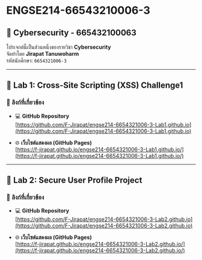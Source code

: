 # ENGSE214-66543210006-3

## 🔐 Cybersecurity - 665432100063

โปรเจกต์นี้เป็นส่วนหนึ่งของรายวิชา **Cybersecurity**  
จัดทำโดย **Jirapat Tanuwoharm**  
รหัสนักศึกษา: `6654321006-3`

---

## 🧪 Lab 1: Cross-Site Scripting (XSS) Challenge1

### 🔗 ลิงก์ที่เกี่ยวข้อง

- 💻 **GitHub Repository**  
  [https://github.com/F-Jirapat/engse214-6654321006-3-Lab1.github.io](https://github.com/F-Jirapat/engse214-6654321006-3-Lab1.github.io)

- 🌐 **เว็บไซต์แสดงผล (GitHub Pages)**  
  [https://f-jirapat.github.io/engse214-6654321006-3-Lab1.github.io/](https://f-jirapat.github.io/engse214-6654321006-3-Lab1.github.io/)

---

## 🧪 Lab 2: Secure User Profile Project

### 🔗 ลิงก์ที่เกี่ยวข้อง

- 💻 **GitHub Repository**  
  [https://github.com/F-Jirapat/engse214-6654321006-3-Lab2.github.io](https://github.com/F-Jirapat/engse214-6654321006-3-Lab2.github.io)

- 🌐 **เว็บไซต์แสดงผล (GitHub Pages)**  
  [https://f-jirapat.github.io/engse214-6654321006-3-Lab2.github.io/](https://f-jirapat.github.io/engse214-6654321006-3-Lab2.github.io/)